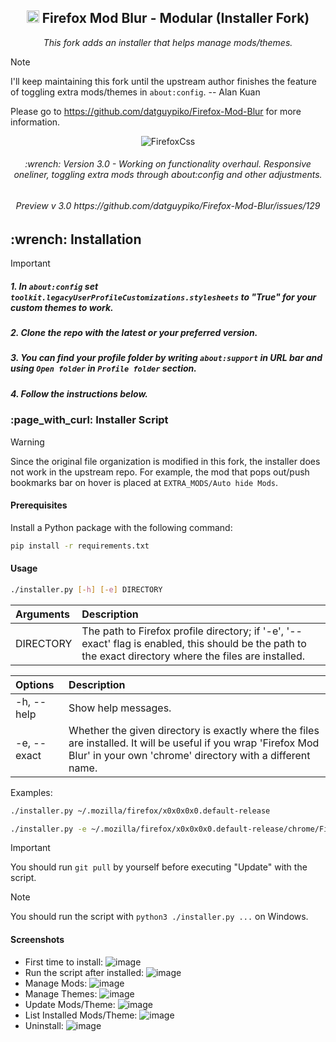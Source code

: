 <h2 align="center"><a href="#wrench-installation"><img src="https://user-images.githubusercontent.com/61329159/204102654-0e414196-bea2-4147-9e1e-aeb8b4190893.png" width="20" height="20" /></a> Firefox Mod Blur - Modular (Installer Fork)</h2>

<p align="center"><i>This fork adds an installer that helps manage mods/themes.</i></p>

> [!NOTE]
> I'll keep maintaining this fork until the upstream author
> finishes the feature of toggling extra mods/themes in `about:config`.
> -- Alan Kuan
>
> Please go to https://github.com/datguypiko/Firefox-Mod-Blur for more information.

<p align="center"> <img alt="FirefoxCss" src="https://i.imgur.com/ChlWHFp.png"> </p>
<h6 align="center"> :wrench: Version 3.0 - Working on functionality overhaul. Responsive oneliner, toggling extra mods through about:config and other adjustments. </h6>

<p align="center"><h6 align="center" href="https://github.com/datguypiko/Firefox-Mod-Blur/issues/129">Preview v 3.0 https://github.com/datguypiko/Firefox-Mod-Blur/issues/129</h6></p>

<h2>:wrench: Installation</h2>

> [!IMPORTANT]
> ##### 1. In `about:config` set `toolkit.legacyUserProfileCustomizations.stylesheets` to "True" for your custom themes to work.
> ##### 2. Clone the repo with the latest or your preferred version.
> ##### 3. You can find your profile folder by writing `about:support` in URL bar and using `Open folder` in `Profile folder` section.
> ##### 4. Follow the instructions below.

<h3>:page_with_curl: Installer Script</h3>

> [!WARNING]
> Since the original file organization is modified in this fork,
> the installer does not work in the upstream repo.
> For example, the mod that pops out/push bookmarks bar on hover is placed at `EXTRA_MODS/Auto hide Mods`.

<h4>Prerequisites</h4>
Install a Python package with the following command:

```sh
pip install -r requirements.txt
```

<h4>Usage</h4>

```sh
./installer.py [-h] [-e] DIRECTORY
```

| Arguments | Description |
| :--- | :--- |
| DIRECTORY | The path to Firefox profile directory; if '-e', '--exact' flag is enabled, this should be the path to the exact directory where the files are installed. |

| Options | Description |
| :--- | :--- |
| -h, --help | Show help messages. |
| -e, --exact | Whether the given directory is exactly where the files are installed. It will be useful if you wrap 'Firefox Mod Blur' in your own 'chrome' directory with a different name. |

Examples:
```sh
./installer.py ~/.mozilla/firefox/x0x0x0x0.default-release
```

```sh
./installer.py -e ~/.mozilla/firefox/x0x0x0x0.default-release/chrome/Firefox-Mod-Blur
```

> [!IMPORTANT]
> You should run `git pull` by yourself before executing "Update" with the script.

> [!NOTE]
> You should run the script with `python3 ./installer.py ...` on Windows.

<h4>Screenshots</h4>

- First time to install:
  ![image](https://github.com/Alan-Kuan/Firefox-Mod-Blur/assets/24734750/e42d8bcb-bf7e-4a95-8a59-b68e22d08838)
- Run the script after installed:
  ![image](https://github.com/Alan-Kuan/Firefox-Mod-Blur/assets/24734750/328953d1-3ca4-4109-adef-fb8dc5e4250a)
- Manage Mods:
  ![image](https://github.com/Alan-Kuan/Firefox-Mod-Blur/assets/24734750/e958649c-3c70-4961-b512-0b4bac854eef)
- Manage Themes:
  ![image](https://github.com/Alan-Kuan/Firefox-Mod-Blur/assets/24734750/46110517-57bc-4a4f-97c7-cf0c6f49f4c8)
- Update Mods/Theme:
  ![image](https://github.com/Alan-Kuan/Firefox-Mod-Blur/assets/24734750/c6e0e946-4a3b-475c-bb8c-9cd72e4d6372)
- List Installed Mods/Theme:
  ![image](https://github.com/Alan-Kuan/Firefox-Mod-Blur/assets/24734750/fea31d07-cbaa-4a46-8290-d5c58abbdd44)
- Uninstall:
  ![image](https://github.com/Alan-Kuan/Firefox-Mod-Blur/assets/24734750/93183b15-bc1b-4ee9-b88c-29c8892abe41)

